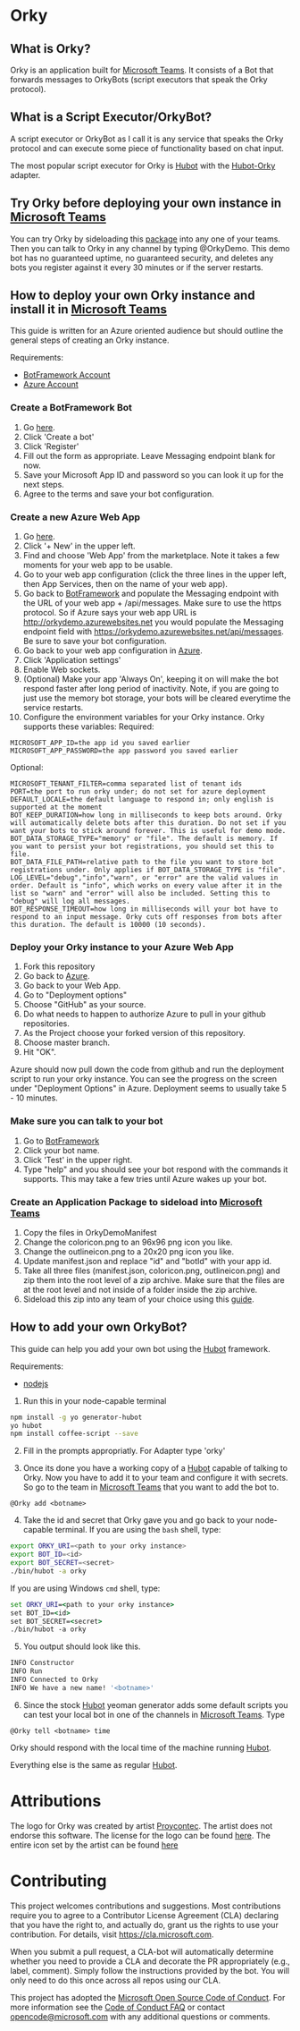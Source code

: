 # Orky
## What is Orky?
Orky is an application built for [Microsoft Teams](https://products.office.com/en-US/microsoft-teams/group-chat-software). It consists of a Bot that forwards messages to OrkyBots (script executors that speak the Orky protocol).

## What is a Script Executor/OrkyBot?
A script executor or OrkyBot as I call it is any service that speaks the Orky protocol and can execute some piece of functionality based on chat input.

The most popular script executor for Orky is [Hubot](https://hubot.github.com/) with the [Hubot-Orky](https://github.com/MattSFT/Orky/tree/master/Hubot-Orky) adapter.

## Try Orky before deploying your own instance in [Microsoft Teams](https://products.office.com/en-US/microsoft-teams/group-chat-software)
You can try Orky by sideloading this [package](https://github.com/MattSFT/Orky/raw/master/OrkyDemoManifest/OrkyDemoManifest.zip) into any one of your teams. Then you can talk to Orky in any channel by typing @OrkyDemo. This demo bot has no guaranteed uptime, no guaranteed security, and deletes any bots you register against it every 30 minutes or if the server restarts.

## How to deploy your own Orky instance and install it in [Microsoft Teams](https://products.office.com/en-US/microsoft-teams/group-chat-software)
This guide is written for an Azure oriented audience but should outline the general steps of creating an Orky instance.

Requirements:
* [BotFramework Account](https://dev.botframework.com/)
* [Azure Account](https://azure.microsoft.com/en-us/)

### Create a BotFramework Bot
1. Go [here](https://dev.botframework.com/bots).
2. Click 'Create a bot'
3. Click 'Register'
4. Fill out the form as appropriate. Leave Messaging endpoint blank for now.
5. Save your Microsoft App ID and password so you can look it up for the next steps.
6. Agree to the terms and save your bot configuration.

### Create a new Azure Web App
1. Go [here](portal.azure.com/).
2. Click '+ New' in the upper left.
3. Find and choose 'Web App' from the marketplace. Note it takes a few moments for your web app to be usable.
4. Go to your web app configuration (click the three lines in the upper left, then App Services, then on the name of your web app).
5. Go back to [BotFramework](https://dev.botframework.com/bots) and populate the Messaging endpoint with the URL of your web app + /api/messages. Make sure to use the https protocol. So if Azure says your web app URL is http://orkydemo.azurewebsites.net you would populate the Messaging endpoint field with https://orkydemo.azurewebsites.net/api/messages. Be sure to save your bot configuration.
6. Go back to your web app configuration in [Azure](portal.azure.com/).
7. Click 'Application settings'
8. Enable Web sockets.
9. (Optional) Make your app 'Always On', keeping it on will make the bot respond faster after long period of inactivity. Note, if you are going to just use the memory bot storage, your bots will be cleared everytime the service restarts.
10. Configure the environment variables for your Orky instance. Orky supports these variables:
Required:
```
MICROSOFT_APP_ID=the app id you saved earlier
MICROSOFT_APP_PASSWORD=the app password you saved earlier
```
Optional:
```
MICROSOFT_TENANT_FILTER=comma separated list of tenant ids
PORT=the port to run orky under; do not set for azure deployment
DEFAULT_LOCALE=the default language to respond in; only english is supported at the moment
BOT_KEEP_DURATION=how long in milliseconds to keep bots around. Orky will automatically delete bots after this duration. Do not set if you want your bots to stick around forever. This is useful for demo mode.
BOT_DATA_STORAGE_TYPE="memory" or "file". The default is memory. If you want to persist your bot registrations, you should set this to file.
BOT_DATA_FILE_PATH=relative path to the file you want to store bot registrations under. Only applies if BOT_DATA_STORAGE_TYPE is "file".
LOG_LEVEL="debug","info","warn", or "error" are the valid values in order. Default is "info", which works on every value after it in the list so "warn" and "error" will also be included. Setting this to "debug" will log all messages.
BOT_RESPONSE_TIMEOUT=how long in milliseconds will your bot have to respond to an input message. Orky cuts off responses from bots after this duration. The default is 10000 (10 seconds).
```

### Deploy your Orky instance to your Azure Web App
1. Fork this repository
2. Go back to [Azure](portal.azure.com/).
3. Go back to your Web App.
4. Go to "Deployment options"
5. Choose "GitHub" as your source.
6. Do what needs to happen to authorize Azure to pull in your github repositories.
7. As the Project choose your forked version of this repository.
8. Choose master branch.
9. Hit "OK".

Azure should now pull down the code from github and run the deployment script to run your orky instance. You can see the progress on the screen under "Deployment Options" in Azure. Deployment seems to usually take 5 - 10 minutes.

### Make sure you can talk to your bot
1. Go to [BotFramework](https://dev.botframework.com/bots)
2. Click your bot name.
3. Click 'Test' in the upper right.
4. Type "help" and you should see your bot respond with the commands it supports. This may take a few tries until Azure wakes up your bot.

### Create an Application Package to sideload into [Microsoft Teams](https://products.office.com/en-US/microsoft-teams/group-chat-software)
1. Copy the files in OrkyDemoManifest
2. Change the coloricon.png to an 96x96 png icon you like.
3. Change the outlineicon.png to a 20x20 png icon you like.
4. Update manifest.json and replace "id" and "botId" with your app id.
5. Take all three files (manifest.json, coloricon.png, outlineicon.png) and zip them into the root level of a zip archive. Make sure that the files are at the root level and not inside of a folder inside the zip archive.
6. Sideload this zip into any team of your choice using this [guide](https://msdn.microsoft.com/en-us/microsoft-teams/sideload).

## How to add your own OrkyBot?
This guide can help you add your own bot using the [Hubot](https://hubot.github.com/) framework.

Requirements:
* [nodejs](https://nodejs.org)

1. Run this in your node-capable terminal 
```bash
npm install -g yo generator-hubot
yo hubot
npm install coffee-script --save
```

2. Fill in the prompts appropriatly. For Adapter type 'orky'

3. Once its done you have a working copy of a [Hubot](https://hubot.github.com/) capable of talking to Orky. Now you have to add it to your team and configure it with secrets. So go to the team in [Microsoft Teams](https://products.office.com/en-US/microsoft-teams/group-chat-software) that you want to add the bot to.
```
@Orky add <botname>
```
4. Take the id and secret that Orky gave you and go back to your node-capable terminal. If you are using the `bash` shell, type:
```bash
export ORKY_URI=<path to your orky instance>
export BOT_ID=<id>
export BOT_SECRET=<secret>
./bin/hubot -a orky
```
If you are using Windows `cmd` shell, type:
```cmd
set ORKY_URI=<path to your orky instance>
set BOT_ID=<id>
set BOT_SECRET=<secret>
./bin/hubot -a orky
```

5. You output should look like this.

```bash
INFO Constructor
INFO Run
INFO Connected to Orky
INFO We have a new name! '<botname>'
```

6. Since the stock [Hubot](https://hubot.github.com/) yeoman generator adds some default scripts you can test your local bot in one of the channels in [Microsoft Teams](https://products.office.com/en-US/microsoft-teams/group-chat-software). Type

```
@Orky tell <botname> time
```

Orky should respond with the local time of the machine running [Hubot](https://hubot.github.com/).

Everything else is the same as regular [Hubot](https://hubot.github.com/).

# Attributions
The logo for Orky was created by artist [Proycontec](http://www.iconarchive.com/artist/proycontec.html). The artist does not endorse this software. The license for the logo can be found [here](http://creativecommons.org/licenses/by-sa/4.0/). The entire icon set by the artist can be found [here](http://www.iconarchive.com/show/robots-icons-by-proycontec.html)

# Contributing

This project welcomes contributions and suggestions.  Most contributions require you to agree to a
Contributor License Agreement (CLA) declaring that you have the right to, and actually do, grant us
the rights to use your contribution. For details, visit https://cla.microsoft.com.

When you submit a pull request, a CLA-bot will automatically determine whether you need to provide
a CLA and decorate the PR appropriately (e.g., label, comment). Simply follow the instructions
provided by the bot. You will only need to do this once across all repos using our CLA.

This project has adopted the [Microsoft Open Source Code of Conduct](https://opensource.microsoft.com/codeofconduct/).
For more information see the [Code of Conduct FAQ](https://opensource.microsoft.com/codeofconduct/faq/) or
contact [opencode@microsoft.com](mailto:opencode@microsoft.com) with any additional questions or comments.
